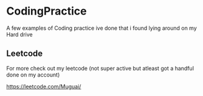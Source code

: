 # CodingPractice

A few examples of Coding practice ive done that i found lying around on my Hard drive

## Leetcode
For more check out my leetcode (not super active but atleast got a handful done on my account)

https://leetcode.com/Muguai/


